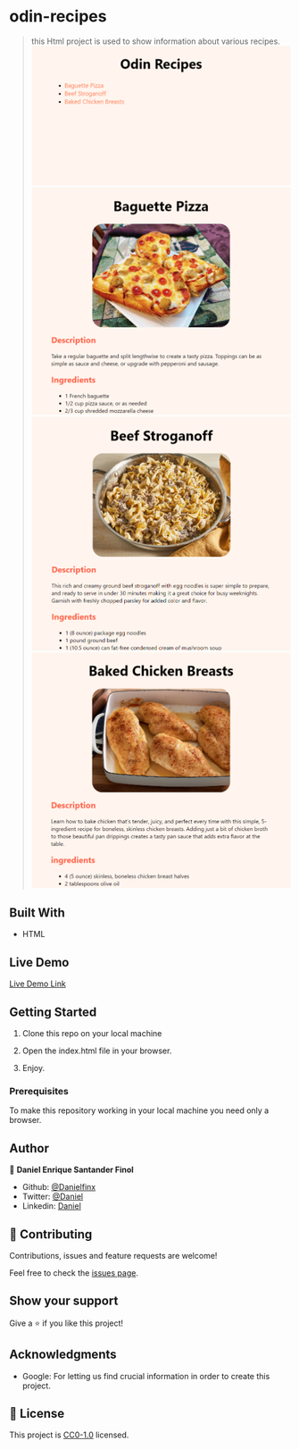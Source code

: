 # odin-recipes

> this Html project is used to show information about various recipes.
![screenshot](/screenshots/screenshot_1.png)
![screenshot](/screenshots/screenshot_2.png)
![screenshot](/screenshots/screenshot_3.png)
![screenshot](/screenshots/screenshot_4.png)

## Built With

- HTML

## Live Demo

[Live Demo Link](http://Danielfinx.github.io/odin-recipes)


## Getting Started
1. Clone this repo on your local machine

2. Open the index.html file in your browser.

3. Enjoy.

### Prerequisites
To make this repository working in your local machine you need only a browser.

## Author

👤 **Daniel Enrique Santander Finol**

- Github: [@Danielfinx](https://github.com/Danielfinx)
- Twitter: [@Daniel](#)
- Linkedin: [Daniel](#)

## 🤝 Contributing

Contributions, issues and feature requests are welcome!

Feel free to check the [issues page](https://github.com/Danielfinx/odin-recipes/issues).


## Show your support

Give a ⭐️ if you like this project!

## Acknowledgments

- Google: For letting us find crucial information in order to create this project.

## 📝 License

This project is [CC0-1.0](LICENSE) licensed.
